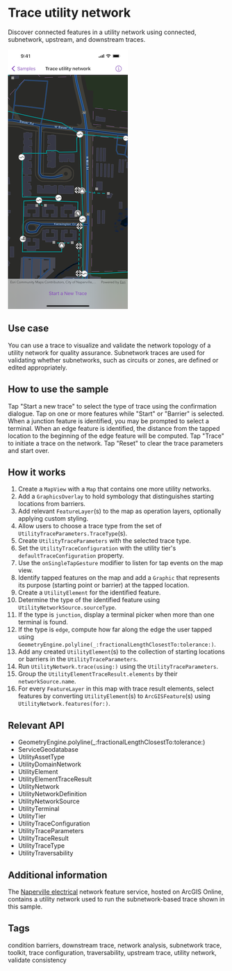 # Trace utility network

Discover connected features in a utility network using connected, subnetwork, upstream, and downstream traces.

![Image of trace utility network](trace-utility-network.png)

## Use case

You can use a trace to visualize and validate the network topology of a utility network for quality assurance. Subnetwork traces are used for validating whether subnetworks, such as circuits or zones, are defined or edited appropriately.

## How to use the sample

Tap "Start a new trace" to select the type of trace using the confirmation dialogue. Tap on one or more features while "Start" or "Barrier" is selected. When a junction feature is identified, you may be prompted to select a terminal. When an edge feature is identified, the distance from the tapped location to the beginning of the edge feature will be computed. Tap "Trace" to initiate a trace on the network. Tap "Reset" to clear the trace parameters and start over.

## How it works

1. Create a `MapView` with a `Map` that contains one more utility networks.
2. Add a `GraphicsOverlay` to hold symbology that distinguishes starting locations from barriers.
3. Add relevant `FeatureLayer`(s) to the map as operation layers, optionally applying custom styling.
4. Allow users to choose a trace type from the set of `UtilityTraceParameters.TraceType`(s).
5. Create `UtilityTraceParameters` with the selected trace type.
6. Set the `UtilityTraceConfiguration` with the utility tier's `defaultTraceConfiguration` property.
7. Use the `onSingleTapGesture` modifier to listen for tap events on the map view.
8. Identify tapped features on the map and add a `Graphic` that represents its purpose (starting point or barrier) at the tapped location.
9. Create a `UtilityElement` for the identified feature.
10. Determine the type of the identified feature using `UtilityNetworkSource.sourceType`.
11. If the type is `junction`, display a terminal picker when more than one terminal is found.
12. If the type is `edge`, compute how far along the edge the user tapped using `GeometryEngine.polyline(_:fractionalLengthClosestTo:tolerance:)`.
13. Add any created `UtilityElement`(s) to the collection of starting locations or barriers in the `UtilityTraceParameters`.
14. Run `UtilityNetwork.trace(using:)` using the `UtilityTraceParameters`.
15. Group the `UtilityElementTraceResult.elements` by their `networkSource.name`.
16. For every `FeatureLayer` in this map with trace result elements, select features by converting `UtilityElement`(s) to `ArcGISFeature`(s) using `UtilityNetwork.features(for:)`.

## Relevant API

* GeometryEngine.polyline(_:fractionalLengthClosestTo:tolerance:)
* ServiceGeodatabase
* UtilityAssetType
* UtilityDomainNetwork
* UtilityElement
* UtilityElementTraceResult
* UtilityNetwork
* UtilityNetworkDefinition
* UtilityNetworkSource
* UtilityTerminal
* UtilityTier
* UtilityTraceConfiguration
* UtilityTraceParameters
* UtilityTraceResult
* UtilityTraceType
* UtilityTraversability

## Additional information

The [Naperville electrical](https://sampleserver7.arcgisonline.com/server/rest/services/UtilityNetwork/NapervilleElectric/FeatureServer) network feature service, hosted on ArcGIS Online, contains a utility network used to run the subnetwork-based trace shown in this sample.

## Tags

condition barriers, downstream trace, network analysis, subnetwork trace, toolkit, trace configuration, traversability, upstream trace, utility network, validate consistency
